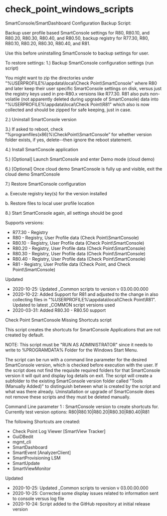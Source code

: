 # check_point_windows_scripts

SmartConsole/SmartDashboard Configuration Backup Script:

Backup user profile based SmartConsole settings for R80, R80.10, and R80.20, R80.30, R80.40, and R80.50, backup registry for R77.30, R80, R80.10, R80.20, R80.30, R80.40, and R81.

Use this before uninstalling SmartConsole to backup settings for user.

To restore settings:
1.)	Backup SmartConsole configuration settings (run script)

  You might want to zip the directories under "%USERPROFILE%\appdata\local\Check Point\SmartConsole\" where R80 and later keep their user specific SmartConsole settings on disk, versus just the registry keys used in pre-R80.x versions like R77.30.
  R81 also puts non-volatile (not apparently deleted during upgrade of SmartConsole) data into "%USERPROFILE%\appdata\local\Check Point\R81\" which also is now collected and should be zipped for safe keeping, just in case.
  
2.)	Uninstall SmartConsole version

3.)	If asked to reboot, check “%programfiles(x86)%\CheckPoint\SmartConsole” for whether version folder exists, if yes, delete--then ignore the reboot statement.

4.)	Install SmartConsole application

5.)	[Optional] Launch SmartConsole and enter Demo mode (cloud demo)

6.)	[Optional] Once cloud demo SmartConsole is fully up and visible, exit the cloud demo SmartConsole

7.)	Restore SmartConsole configuration

  a.	Execute registry key(s) for the version installed

  b.	Restore files to local user profile location

8.)	Start SmartConsole again, all settings should be good

Supports versions:
- R77.30 - Registry
- R80    - Registry, User Profile data (Check Point\SmartConsole)
- R80.10 - Registry, User Profile data (Check Point\SmartConsole)
- R80.20 - Registry, User Profile data (Check Point\SmartConsole)
- R80.30 - Registry, User Profile data (Check Point\SmartConsole)
- R80.40 - Registry, User Profile data (Check Point\SmartConsole)
- R81    - Registry, User Profile data (Check Point, and Check Point\SmartConsole)

Updated 
- 2020-10-25:  Updated _Common scripts to version v 03.00.00.000
- 2020-10-22:  Added Support for R81 and adjusted to the change in also collecting files in "%USERPROFILE%\appdata\local\Check Point\R81\".  Updated to latest _COMMON script versions used
- 2020-03-31:  Added R80.30 - R80.50 support

Check Point SmartConsole Missing Shortcuts script

This script creates the shortcuts for SmartConsole Applications that are not created by default.

NOTE:  This script must be "RUN AS ADMINISTRATOR" since it needs to write to %PROGRAMDATA% Folder for the Windows Start Menu.

The script can be run with a command line parameter for the desired SmartConsole version, which is checked before execution with the user.  If the script does not find the requisite required folders for that SmartConsole version it will quit and display log details on exit.  The script will create a subfolder to the existing SmartConsole version folder called "Tools (Manually Added)" to distinguish between what is created by the script and what was there already.  Uninstallation or upgrade of SmartConsole does not remove these scripts and they must be deleted manually.

Command Line parameter 1 :  SmartConsole version to create shortcuts for.
Currently test version options:  R80|R80.10|R80.20|R80.30|R80.40|R81

The following Shortcuts are created:
- Check Point Log Viewer [SmartView Tracker] <SmartConsole Version>
- GuiDBedit <SmartConsole Version>
- mgmt_cli <SmartConsole Version>
- SmartDashboard <SmartConsole Version>
- SmartEvent [AnalyzerClient] <SmartConsole Version>
- SmartProvisioning LSM <SmartConsole Version>
- SmartUpdate <SmartConsole Version>
- SmartViewMonitor <SmartConsole Version>

Updated 
- 2020-10-25:  Updated _Common scripts to version v 03.00.00.000
- 2020-10-25:  Corrected some display issues related to information sent to console versus log file
- 2020-10-24:  Script added to the GitHub repository at initial release version
